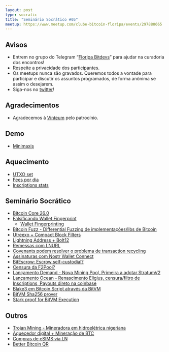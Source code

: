 ```yaml
---
layout: post
type: socratic
title: "Seminário Socrático #05"
meetup: https://www.meetup.com/clube-bitcoin-floripa/events/297880665
---
```


## Avisos

- Entrem no grupo do Telegram “[Floripa Bitdevs](https://t.me/+NX48UXH0WVZiZTIx)” para ajudar na curadoria dos encontros!
- Respeite a privacidade dos participantes.
- Os meetups nunca são gravados. Queremos todos a vontade para participar e discutir os assuntos programados, de forma anônima se assim o desejarem.
- Siga-nos no [twitter](https://twitter.com/floripabitdevs)!

## Agradecimentos

- Agradecemos à [Vinteum](https://vinteum.org/) pelo patrocínio.

## Demo

* [Minimaxis](https://minimaxis.com/)

## Aquecimento

* [UTXO set](https://txstats.com/d/000000054/utxo-set-repartition-by-output-type?orgId=1)
* [Fees por dia](https://transactionfee.info/charts/fees-per-day-btc/)
* [Inscriptions stats](https://dune.com/dgtl_assets/bitcoin-ordinals-analysis)

## Seminário Socrático

* [Bitcoin Core 26.0](https://lists.linuxfoundation.org/pipermail/bitcoin-core-dev/2023-December/000131.html)
* [Falsificando Wallet Fingerprint](https://gitlab.com/-/snippets/3611229)
    * [Wallet Fingerprinting](https://ishaana.com/blog/wallet_fingerprinting/)
* [Bitcoin Fuzz - Differential Fuzzing de implementações/libs de Bitcoin](https://delvingbitcoin.org/t/differential-fuzzing-of-bitcoin-implementations/208/3)
* [Utreexo + Compact Block Filters](https://twitter.com/erik17192799/status/1730614545452863497)
* [Lightning Address + Bolt12](https://lists.linuxfoundation.org/pipermail/lightning-dev/2023-November/004204.html)
* [Remessas com LNURL](https://github.com/lnurl/luds/pull/251)
* [Covenants podem resolver o problema de transaction recycling](https://lists.linuxfoundation.org/pipermail/bitcoin-dev/2023-October/022093.html)
* [Assinaturas com Nostr Wallet Connect](https://blog.mutinywallet.com/solving-subscriptions-on-bitcoin-one-zap-at-a-time/)
* [BitEscrow: Escrow self-custodial?](https://stacker.news/items/300057)
* [Censura da F2Pool?](https://b10c.me/observations/08-missing-sanctioned-transactions)
* [Lançamento Demand - Nova Mining Pool, Primeira a adotar StratumV2](https://bitcoinmagazine.com/business/demand-launches-worlds-first-stratum-v2-bitcoin-mining-pool?ref=nobsbitcoin.com)
* [Lançamento Ocean - Renascimento Eligius, censura/filtro de Inscriptions, Payouts direto na coinbase](https://bitcoinmagazine.com/technical/an-ocean-launch-post-mortem)
* [Blake3 em Bitcoin Script através da BitVM](https://lists.linuxfoundation.org/pipermail/bitcoin-dev/2023-November/022154.html)
* [BitVM Sha256 prover](https://twitter.com/super_testnet/status/1726772975544807913)
* [Stark proof for BitVM Execution](https://github.com/neocarmack/STARK/blob/main/STARK%20proof%20for%20BitVM%20circuit%20execution.pdf)

## Outros

* [Trojan Mining - Mineradora em hidroelétrica nigeriana](https://www.forbes.com/sites/digital-assets/2023/11/20/nigerian-bitcoin-miner-trojan-mining-launch-500kw-hydro-mining-site/?sh=471176eb5e22)
* [Aquecedor digital + Mineração de BTC](https://twitter.com/mintgreenhq/status/1722403608983937176)
* [Compras de eSIMS via LN](https://www.lnesim.com/)
* [Better Bitcoin QR](https://www.nobsbitcoin.com/bbqr-better-bitcoin-qr/)

